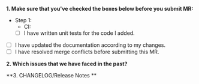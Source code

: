 **1. Make sure that you've checked the boxes below before you submit MR:**

- Step 1:
  -  CI: 
    -  [ ] I have written unit tests for the code I added.
- [ ] I have updated the documentation according to my changes.
- [ ] I have resolved merge conflicts before submitting this MR.

**2. Which issues that we have faced in the past?**


**3. CHANGELOG/Release Notes **
